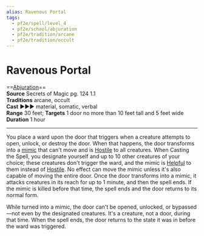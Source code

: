```yaml
---
alias: Ravenous Portal 
tags:
  - pf2e/spell/level_4
  - pf2e/school/abjuration
  - pf2e/tradition/arcane
  - pf2e/tradition/occult
---
```


# Ravenous Portal

==[Abjuration](../../../Traits/Abjuration.md)==  
__Source__ Secrets of Magic pg. 124 1.1  
**Traditions** arcane, occult  
**Cast** ►►► material, somatic, verbal  
**Range** 30 feet; **Targets** 1 door no more than 10 feet tall and 5 feet wide  
**Duration** 1 hour

---

You place a ward upon the door that triggers when a creature attempts to open, unlock, or destroy the door. When that happens, the door transforms into a [mimic](mimic) that can't move and is [Hostile](../../../Conditions/Hostile.md) to all creatures. When Casting the Spell, you designate yourself and up to 10 other creatures of your choice; these creatures don't trigger the ward, and the mimic is [Helpful](../../../Conditions/Helpful.md) to them instead of [Hostile](../../../Conditions/Hostile.md). No effect can move the mimic unless it's also capable of moving the entire door. Once the door transforms into a mimic, it attacks creatures in its reach for up to 1 minute, and then the spell ends. If the mimic is killed before that time, the spell ends and the door returns to its normal form.

While turned into a mimic, the door can't be opened, unlocked, or bypassed—not even by the designated creatures. It's a creature, not a door, during that time. When the spell ends, the door returns to the state it was in before the ward was triggered.
